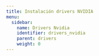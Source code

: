 ```yaml
---
title: Instalación drivers NVIDIA
menu:
  sidebar:
    name: Drivers Nvidia
    identifier: drivers_nvidia
    parent: drivers
    weight: 0
---
```

